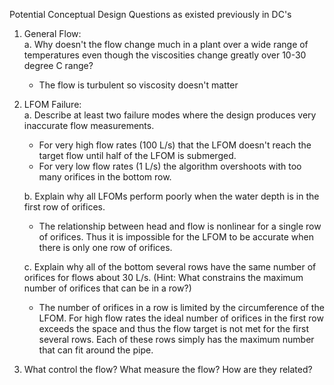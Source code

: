 Potential Conceptual Design Questions as existed previously in DC's
1. General Flow:  
a.  Why doesn't the flow change much in a plant over a wide range of temperatures even though the viscosities change greatly over  10-30 degree C range?
    - The flow is turbulent so viscosity doesn't matter
2. LFOM Failure:  
a.
  Describe at least two failure modes where the design produces very inaccurate flow measurements.
    - For very high flow rates (100 L/s) that the LFOM doesn't reach the target flow until half of the LFOM is submerged.
    - For very low flow rates (1 L/s) the algorithm overshoots with too many orifices in the bottom row.  

    b.
  Explain why all LFOMs perform poorly when the water depth is in the first row of orifices.
   - The relationship between head and flow is nonlinear for a single row of orifices. Thus it is impossible for the LFOM to be accurate when there is only one row of orifices.  

    c.
  Explain why all of the bottom several rows have the same number of orifices for flows about 30 L/s. (Hint: What constrains the maximum number of orifices that can be in a row?)
    - The number of orifices in a row is limited by the circumference of the LFOM. For high flow rates the ideal number of orifices in the first row exceeds the space and thus the flow target is not met for the first several rows. Each of these rows simply has the maximum number that can fit around the pipe.
3. What control the flow? What measure the flow? How are they related?
